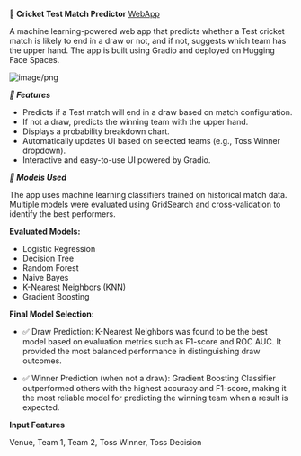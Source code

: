 **🏏 Cricket Test Match Predictor** [WebApp](https://huggingface.co/spaces/Arvindh22/cricket-match-predictor)

A machine learning-powered web app that predicts whether a Test cricket match is likely to end in a draw or not, and if not, suggests which team has the upper hand. The app is built using Gradio and deployed on Hugging Face Spaces.


![image/png](https://cdn-uploads.huggingface.co/production/uploads/65e84c5037187ac7a13dca56/T_ZWot1Hdr2t1U94QtRRb.png)

***🚀  Features***

- Predicts if a Test match will end in a draw based on match configuration.
- If not a draw, predicts the winning team with the upper hand.
- Displays a probability breakdown chart.
- Automatically updates UI based on selected teams (e.g., Toss Winner dropdown).
- Interactive and easy-to-use UI powered by Gradio.

***🧠 Models Used***

The app uses machine learning classifiers trained on historical match data. Multiple models were evaluated using GridSearch and cross-validation to identify the best performers.

****Evaluated Models:****
- Logistic Regression
- Decision Tree
- Random Forest
- Naive Bayes
- K-Nearest Neighbors (KNN)
- Gradient Boosting

****Final Model Selection:****
- ✅ Draw Prediction:
K-Nearest Neighbors was found to be the best model based on evaluation metrics such as F1-score and ROC AUC. It provided the most balanced performance in distinguishing draw outcomes.

- ✅ Winner Prediction (when not a draw):
Gradient Boosting Classifier outperformed others with the highest accuracy and F1-score, making it the most reliable model for predicting the winning team when a result is expected.

****Input Features****

Venue, Team 1, Team 2, Toss Winner, Toss Decision
